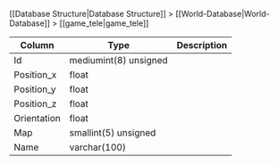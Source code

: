 [[Database Structure|Database Structure]] > [[World-Database|World-Database]] > [[game_tele|game_tele]]

Column | Type | Description
--- | --- | ---
Id | mediumint(8) unsigned | 
Position_x | float | 
Position_y | float | 
Position_z | float | 
Orientation | float | 
Map | smallint(5) unsigned | 
Name | varchar(100) | 
